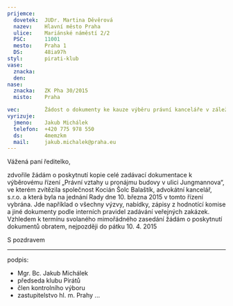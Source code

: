 ```yaml
---
prijemce: 
  dovetek:  JUDr. Martina Děvěrová
  nazev:    Hlavní město Praha
  ulice:    Mariánské náměstí 2/2
  PSC:      11001
  mesto:    Praha 1
  DS:       48ia97h
styl:       pirati-klub
vase:
  znacka:   
  den:      
nase:
  znacka:   ZK Pha 30/2015
  misto:    Praha

vec:        Žádost o dokumenty ke kauze výběru právní kanceláře v záležitosti Škodova paláce 
vyrizuje:   
  jmeno:    Jakub Michálek
  telefon:  +420 775 978 550
  ds:       4memzkm
  mail:     jakub.michalek@praha.eu
---
```


Vážená paní ředitelko,

zdvořile žádám o poskytnutí kopie celé zadávací dokumentace k výběrovému řízení „Právní vztahy u pronájmu budovy v ulici Jungmannova“, ve kterém zvítězila společnost Kocián Šolc Balaštík, advokátní kancelář, s.r.o. a která byla na jednání Rady dne 10. března 2015 v tomto řízení vybrána. Jde například o všechny výzvy, nabídky, zápisy z hodnotící komise a jiné dokumenty podle interních pravidel zadávání veřejných zakázek. Vzhledem k termínu svolaného mimořádného zasedání žádám o poskytnutí dokumentů obratem, nejpozději do pátku 10. 4. 2015

S pozdravem

---
podpis: 
  - Mgr. Bc. Jakub Michálek
  - předseda klubu Pirátů
  - člen kontrolního výboru
  - zastupitelstvo hl. m. Prahy
...
